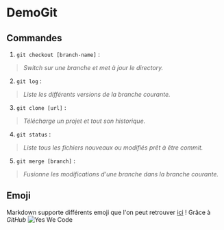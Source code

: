 # DemoGit

## Commandes

1. `git checkout [branch-name]` :
>*Switch sur une branche et met à jour le directory.*
2. `git log` :
>*Liste les différents versions de la branche courante.*
3. `git clone [url]` :
>*Télécharge un projet et tout son historique.*
4. `git status` :
>*Liste tous les fichiers nouveaux ou modifiés prêt à être commit.*
5. `git merge [branch]` :
>*Fusionne les modifications d'une branche dans la branche courante.*

## Emoji

Markdown supporte différents emoji que l'on peut retrouver [ici](www.emoji-cheat-sheet.com) !
Grâce à *GitHub*
![Yes We Code](https://octodex.github.com/images/baracktocat.jpg)
